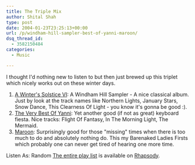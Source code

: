 ```yaml
---
title: The Triple Mix
author: Shital Shah
type: post
date: 2004-01-23T23:25:13+00:00
url: /p/windham-hill-sampler-best-of-yanni-maroon/
dsq_thread_id:
  - 3582150484
categories:
  - Music

---
```

I thought I'd nothing new to listen to but then just brewed up this triplet which nicely works out on these winter days.

  1. <a href="http://launch.yahoo.com/album/default.asp?albumID=117257" target="new">A Winter's Solstice VI</a>: A Windham Hill Sampler - A nice classical album. Just by look at the track names like Northern Lights, January Stars, Snow Dance, This Clearness Of Light - you know it's gonna be good :). 
  2. <a href="http://launch.yahoo.com/album/default.asp?albumID=1038875" target="new">The Very Best Of Yanni</a>: Yet another good (if not as great) keyboard fiesta. Nice tracks: Flight Of Fantasy, In The Morning Light, The Mermaid. 
  3. <a href="http://launch.yahoo.com/album/default.asp?albumID=1029454" target="new">Maroon</a>: Surprisingly good for those "missing" times when there is too much to do and absolutely nothing do. This my Barenaked Ladies Firsts which probably one can never get tired of hearing one more time. 

Listen As: Random <a href="http://rhaplinks.listen.com/rhaplink?playlist=Winter%20Solstice%20and%20Yanni&cobrand=40120&tracks=5889404,5889405,5889406,5889407,5889408,5889409,5889410,5889411,5889412,5889413,5889414,5889415,5889416,5889417,5889418,4547239,4547240,4547241,4547242,4547243,4547244,4547245,4547246,4547247,4547248,4547249,4547250,4547251,4547253,5839283,5839284,5839285,5839286,5839287,5839288,5839289,5839290,5839291,5839292,5839293,5839294" target="new">The entire play list</a> is available on <a href="http://music.lycos.com/rhapsody/" target="new">Rhapsody</a>.